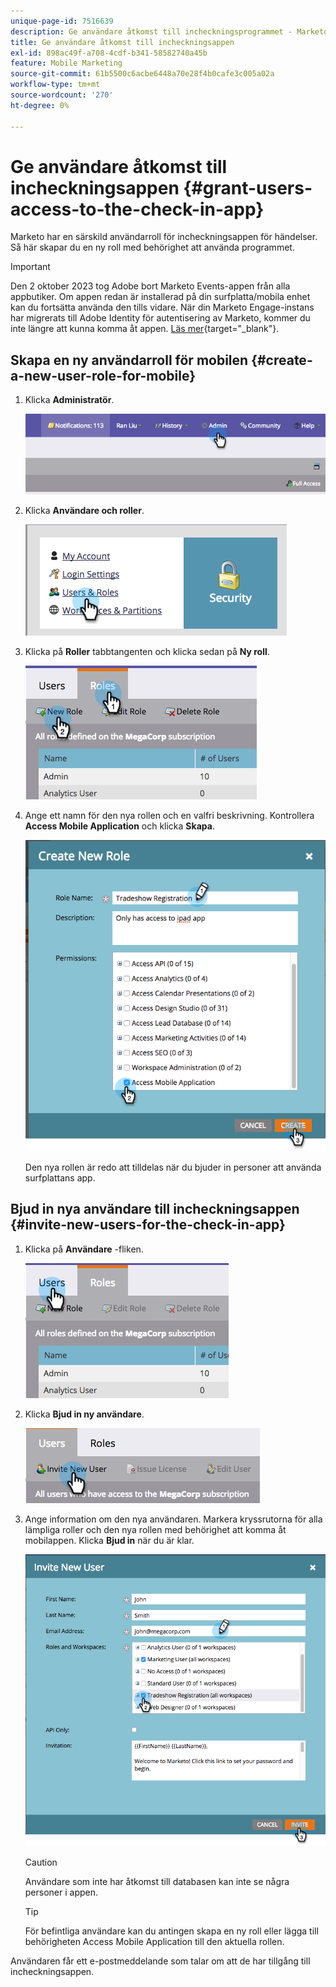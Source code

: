 ```yaml
---
unique-page-id: 7516639
description: Ge användare åtkomst till incheckningsprogrammet - Marketo Docs - produktdokumentation
title: Ge användare åtkomst till incheckningsappen
exl-id: 898ac49f-a708-4cdf-b341-58582740a45b
feature: Mobile Marketing
source-git-commit: 61b5500c6acbe6448a70e28f4b0cafe3c005a02a
workflow-type: tm+mt
source-wordcount: '270'
ht-degree: 0%

---
```


# Ge användare åtkomst till incheckningsappen {#grant-users-access-to-the-check-in-app}

Marketo har en särskild användarroll för incheckningsappen för händelser. Så här skapar du en ny roll med behörighet att använda programmet.

>[!IMPORTANT]
>
>Den 2 oktober 2023 tog Adobe bort Marketo Events-appen från alla appbutiker. Om appen redan är installerad på din surfplatta/mobila enhet kan du fortsätta använda den tills vidare. När din Marketo Engage-instans har migrerats till Adobe Identity för autentisering av Marketo, kommer du inte längre att kunna komma åt appen. [Läs mer](https://nation.marketo.com/t5/product-discussions/marketo-events-app-and-marketo-moments-app-end-of-life/m-p/340712/highlight/true#M193869){target="_blank"}.

## Skapa en ny användarroll för mobilen {#create-a-new-user-role-for-mobile}

1. Klicka **Administratör**.

   ![](assets/image2015-6-2-10-3a39-3a31.png)

1. Klicka **Användare och roller**.

   ![](assets/image2015-6-2-10-3a56-3a0.png)

1. Klicka på **Roller** tabbtangenten och klicka sedan på **Ny roll**.

   ![](assets/image2015-6-2-11-3a3-3a23.png)

1. Ange ett namn för den nya rollen och en valfri beskrivning. Kontrollera **Access Mobile Application** och klicka **Skapa**.

   ![](assets/image2015-6-2-11-3a4-3a58.png)

   Den nya rollen är redo att tilldelas när du bjuder in personer att använda surfplattans app.

## Bjud in nya användare till incheckningsappen {#invite-new-users-for-the-check-in-app}

1. Klicka på **Användare** -fliken.

   ![](assets/image2015-6-2-11-3a10-3a42.png)

1. Klicka **Bjud in ny användare**.

   ![](assets/image2015-6-2-11-3a11-3a32.png)

1. Ange information om den nya användaren. Markera kryssrutorna för alla lämpliga roller och den nya rollen med behörighet att komma åt mobilappen. Klicka **Bjud in** när du är klar.

   ![](assets/image2015-6-2-11-3a16-3a26.png)

   >[!CAUTION]
   >
   >Användare som inte har åtkomst till databasen kan inte se några personer i appen.

   >[!TIP]
   >
   >För befintliga användare kan du antingen skapa en ny roll eller lägga till behörigheten Access Mobile Application till den aktuella rollen.

Användaren får ett e-postmeddelande som talar om att de har tillgång till incheckningsappen.
